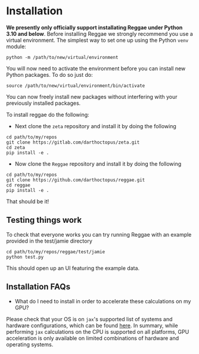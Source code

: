 # Installation

**We presently only officially support installating Reggae under Python 3.10 and below**. Before installing Reggae we strongly recommend you use a virtual environment. The simplest way to set one up using the Python `venv` module:
```
python -m /path/to/new/virtual/environment
``` 
You will now need to activate the environment before you can install new Python packages. To do so just do:
```
source /path/to/new/virtual/environment/bin/activate
```
You can now freely install new packages without interfering with your previously installed packages.

To install reggae do the following:
 
- Next clone the `zeta` repository and install it by doing the following 
```
cd path/to/my/repos
git clone https://gitlab.com/darthoctopus/zeta.git
cd zeta
pip install -e .
```
- Now clone the `Reggae` repository and install it by doing the following
```
cd path/to/my/repos
git clone https://github.com/darthoctopus/reggae.git
cd reggae
pip install -e .
```
That should be it!

## Testing things work

To check that everyone works you can try running Reggae with an example provided in the test/jamie directory
```
cd path/to/my/repos/reggae/test/jamie
python test.py
```
This should open up an UI featuring the example data.

## Installation FAQs

- What do I need to install in order to accelerate these calculations on my GPU?

Please check that your OS is on `jax`'s supported list of systems and hardware configurations, which can be found [here](https://jax.readthedocs.io/en/latest/installation.html#supported-platforms). In summary, while performing `jax` calculations on the CPU is supported on all platforms, GPU acceleration is only available on limited combinations of hardware and operating systems.